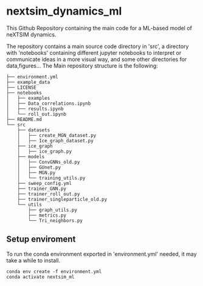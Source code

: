 # nextsim_dynamics_ml

This Github Repository containing the main code for a ML-based model of neXTSIM dynamics.


The repository contains a main source code directory in 'src', a directory with 'notebooks' containing different jupyter notebooks to interpret or communicate ideas in a more visual way, and some other directories for data,figures... The Main repository structure is the following:

```
├── environment.yml
├── example_data
├── LICENSE
├── notebooks
│   ├── examples
│   ├── Data_correlations.ipynb
│   ├── results.ipynb
│   └── roll_out.ipynb
├── README.md
└── src
    ├── datasets
    │   ├── create_MGN_dataset.py
    │   ├── Ice_graph_dataset.py
    ├── ice_graph
    │   ├── ice_graph.py
    ├── models
    │   ├── ConvGNNs_old.py
    │   ├── GUnet.py
    │   ├── MGN.py
    │   └── training_utils.py
    ├── sweep_config.yml
    ├── trainer_GNN.py
    ├── trainer_roll_out.py
    ├── trainer_singleparticle_old.py
    └── utils
        ├── graph_utils.py
        ├── metrics.py
        └── Tri_neighbors.py
```



## Setup enviroment
To run the conda environment exported in 'environment.yml' needed, it may take a while to install.
```
conda env create -f environment.yml
conda activate nextsim_ml